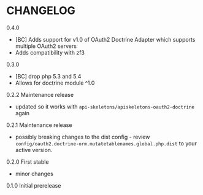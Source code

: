 CHANGELOG
=========

0.4.0

- [BC] Adds support for v1.0 of OAuth2 Doctrine Adapter which supports multiple OAuth2 servers
- Adds compatibility with zf3

0.3.0

- [BC] drop php 5.3 and 5.4
- Allows for doctrine module ^1.0

0.2.2 Maintenance release

- updated so it works with `api-skeletons/apiskeletons-oauth2-doctrine` again

0.2.1 Maintenance release

- possibly breaking changes to the dist config - review `config/oauth2.doctrine-orm.mutatetablenames.global.php.dist` to 
your active version.

0.2.0 First stable

- minor changes

0.1.0 Initial prerelease
